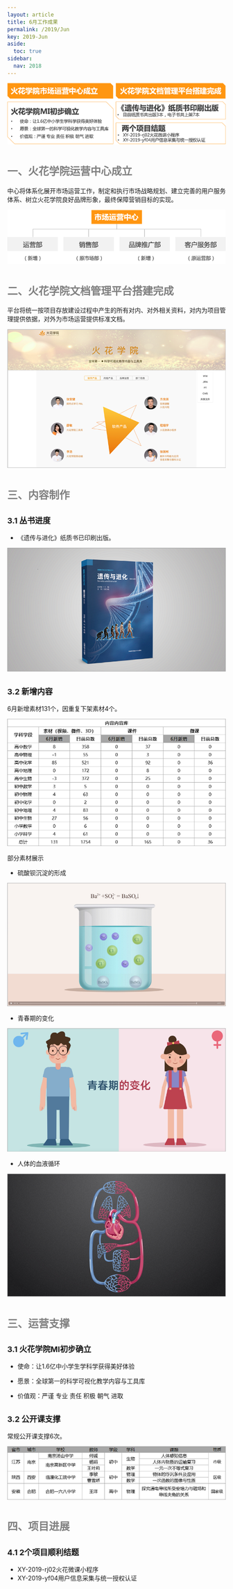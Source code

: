 ```yaml
---
layout: article
title: 6月工作成果
permalink: /2019/Jun
key: 2019-Jun
aside:
  toc: true
sidebar:
  nav: 2018
---
```


<bro/><bro/>

![avatar](images/20190698.png)

# <font size="5" color="gray">一、火花学院运营中心成立</font>

中心将体系化展开市场运营工作，制定和执行市场战略规划、建立完善的用户服务体系、树立火花学院良好品牌形象，最终保障营销目标的实现。

![avatar](images/20190611.png)

# <font size="5" color="gray">二、火花学院文档管理平台搭建完成</font>

平台将统一按项目存放建设过程中产生的所有对内、对外相关资料，对内为项目管理提供依据，对外为市场运营提供标准文档。

![avatar](images/20190613.png)

# <font size="5" color="gray">三、内容制作</font>

## <font size="4" >3.1 丛书进度</font>

- 《遗传与进化》纸质书已印刷出版。

![avatar](images/20190601.png)

## <font size="4" >3.2 新增内容</font>

6月新增素材131个，因重复下架素材4个。

![avatar](images/20190608.png)

部分素材展示

- 硫酸钡沉淀的形成

![avatar](images/20190603.png)

- 青春期的变化

![avatar](images/20190604.png)

- 人体的血液循环

![avatar](images/20190605.png)

# <font size="5" color="gray">三、运营支撑</font>

## <font size="4" >3.1 火花学院MI初步确立</font>

- 使命：让1.6亿中小学生学科学获得美好体验

- 愿景：全球第一的科学可视化教学内容与工具库

- 价值观：严谨 专业 责任 积极 朝气 进取

## <font size="4" >3.2 公开课支撑</font>

常规公开课支撑6次。

![avatar](images/20190609.png)

# <font size="5" color="gray">四、项目进展</font>

## <font size="4" >4.1 2个项目顺利结题</font>

- XY-2019-rj02火花微课小程序
- XY-2019-yf04用户信息采集与统一授权认证
